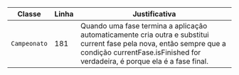 | Classe              | Linha | Justificativa                                                                                                                                                                                      |
|---------------------|-------|----------------------------------------------------------------------------------------------------------------------------------------------------------------------------------------------------|
| `Campeonato`        | 181   | Quando uma fase termina a aplicação automaticamente cria outra e substitui current fase pela nova, então sempre que a condição currentFase.isFinished for verdadeira, é porque ela é a fase final. |

